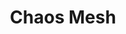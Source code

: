 ---
codehost: https://github.com/chaos-mesh/chaos-mesh
logohandle: chaos-mesh
sort: chaos-mesh
title: Chaos Mesh
twitter: https://x.com/chaos_mesh
website: https://chaos-mesh.org/
---
